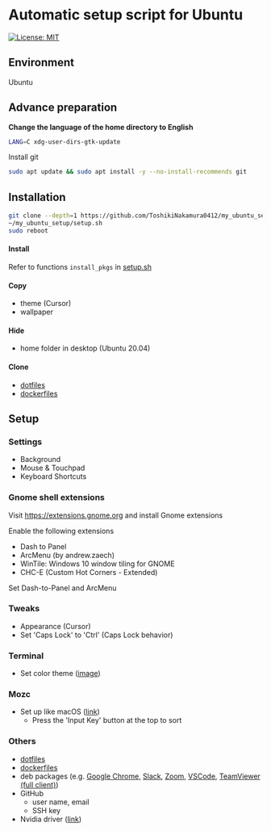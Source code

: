 # Automatic setup script for Ubuntu

[![License: MIT](https://img.shields.io/badge/License-MIT-yellow.svg)](https://opensource.org/licenses/MIT)


## Environment
Ubuntu

## Advance preparation
**Change the language of the home directory to English**
```bash
LANG=C xdg-user-dirs-gtk-update
```
Install git
```bash
sudo apt update && sudo apt install -y --no-install-recommends git
```

## Installation
```bash
git clone --depth=1 https://github.com/ToshikiNakamura0412/my_ubuntu_setup.git ~/my_ubuntu_setup
~/my_ubuntu_setup/setup.sh
sudo reboot
```

#### Install
Refer to functions `install_pkgs` in [setup.sh](setup.sh)

#### Copy
- theme (Cursor)
- wallpaper

#### Hide
- home folder in desktop (Ubuntu 20.04)

#### Clone
- [dotfiles](https://github.com/ToshikiNakamura0412/dotfiles.git)
- [dockerfiles](https://github.com/ToshikiNakamura0412/dockerfiles.git)

## Setup
### Settings
- Background
- Mouse & Touchpad
- Keyboard Shortcuts

### Gnome shell extensions
Visit https://extensions.gnome.org and install Gnome extensions

Enable the following extensions
- Dash to Panel
- ArcMenu (by andrew.zaech)
- WinTile: Windows 10 window tiling for GNOME
- CHC-E (Custom Hot Corners - Extended)

Set Dash-to-Panel and ArcMenu

### Tweaks
- Appearance (Cursor)
- Set 'Caps Lock' to 'Ctrl' (Caps Lock behavior)

### Terminal
- Set color theme ([image](images/terminal_color_theme.png))

### Mozc
- Set up like macOS ([link](https://magidropack.hatenablog.com/entry/2018/11/30/120602))
  - Press the 'Input Key' button at the top to sort

### Others
- [dotfiles](https://github.com/ToshikiNakamura0412/dotfiles.git)
- [dockerfiles](https://github.com/ToshikiNakamura0412/dockerfiles.git)
- deb packages (e.g. [Google Chrome](https://www.google.com/chrome/?platform=linux), [Slack](https://slack.com/intl/ja-jp/downloads/linux), [Zoom](https://zoom.us/download?os=linux), [VSCode](https://code.visualstudio.com/download), [TeamViewer (full client)](https://www.teamviewer.com/ja/download/linux/))
- GitHub
  - user name, email
  - SSH key
- Nvidia driver ([link](https://qiita.com/tf63/items/0c6da72fe749319423b4))

